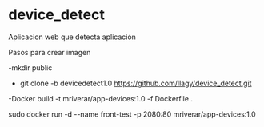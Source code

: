 # device_detect
Aplicacion web que detecta aplicación

Pasos para crear imagen

-mkdir public
- git clone -b devicedetect1.0 https://github.com/llagy/device_detect.git

-Docker build -t mriverar/app-devices:1.0 -f Dockerfile .

 sudo docker run -d  --name front-test  -p 2080:80 mriverar/app-devices:1.0

